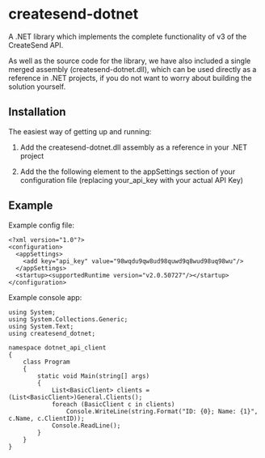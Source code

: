 # createsend-dotnet

A .NET library which implements the complete functionality of v3 of the CreateSend API.

As well as the source code for the library, we have also included a single merged assembly (createsend-dotnet.dll), which can be used directly as a reference in .NET projects, if you do not want to worry about building the solution yourself.

## Installation

The easiest way of getting up and running:

1. Add the createsend-dotnet.dll assembly as a reference in your .NET project
2. Add the the following element to the appSettings section of your configuration file (replacing your_api_key with your actual API Key)

    <add key="api_key" value="your_api_key" />

## Example

Example config file:

    <?xml version="1.0"?>
    <configuration>
      <appSettings>
        <add key="api_key" value="98wqdu9qw8ud98quwd9q8wud98uq98wu"/>
      </appSettings>
      <startup><supportedRuntime version="v2.0.50727"/></startup>
    </configuration>

Example console app:
    
    using System;
    using System.Collections.Generic;
    using System.Text;
    using createsend_dotnet;

    namespace dotnet_api_client
    {
        class Program
        {
            static void Main(string[] args)
            {
                List<BasicClient> clients = (List<BasicClient>)General.Clients();
                foreach (BasicClient c in clients)
                    Console.WriteLine(string.Format("ID: {0}; Name: {1}", c.Name, c.ClientID));
                Console.ReadLine();
            }
        }
    }
